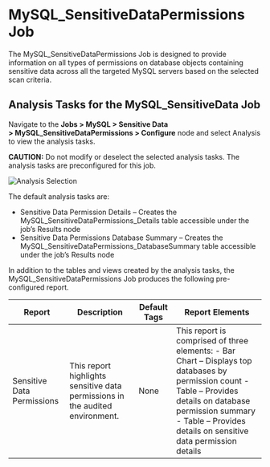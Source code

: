 # MySQL\_SensitiveDataPermissions Job

The MySQL\_SensitiveDataPermissions Job is designed to provide information on all types of permissions on database objects containing sensitive data across all the targeted MySQL servers based on the selected scan criteria.

## Analysis Tasks for the MySQL\_SensitiveData Job

Navigate to the __Jobs > MySQL > Sensitive Data > MySQL\_SensitiveDataPermissions > Configure__ node and select Analysis to view the analysis tasks.

__CAUTION:__ Do not modify or deselect the selected analysis tasks. The analysis tasks are preconfigured for this job.

![Analysis Selection](/img/product_docs/accessanalyzer/accessanalyzer/enterpriseauditor/solutions/databases/mysql/sensitivedata/analysismysqlsensitivedatapermission.png)

The default analysis tasks are:

- Sensitive Data Permission Details – Creates the MySQL\_SensitiveDataPermissions\_Details table accessible under the job’s Results node
- Sensitive Data Permissions Database Summary – Creates the MySQL\_SensitiveDataPermissions\_DatabaseSummary table accessible under the job’s Results node

In addition to the tables and views created by the analysis tasks, the MySQL\_SensitiveDataPermissions Job produces the following pre-configured report.

| Report | Description | Default Tags | Report Elements |
| --- | --- | --- | --- |
| Sensitive Data Permissions | This report highlights sensitive data permissions in the audited environment. | None | This report is comprised of three elements:   - Bar Chart – Displays top databases by permission count - Table – Provides details on database permission summary - Table – Provides details on sensitive data permission details |
